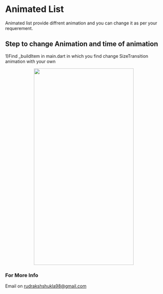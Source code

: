 # Animated List  

Animated list provide diffrent animation and you can change it as per your requerement.

## Step to change Animation and time of animation

1)Find _buildItem in main.dart in which you find change  SizeTransition animation with your own

<p align="center">
<img src="https://user-images.githubusercontent.com/52444926/70777222-32f5cb80-1da5-11ea-87d6-dd043c19584e.gif" width=320 height=630>
</p>

### For More Info 
Email on rudrakshshukla98@gmail.com
